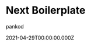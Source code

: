 ---
title: Next Boilerplate
github: https://github.com/pankod/next-boilerplate
demo: https://pankod.github.io/next-boilerplate/
license: MIT
author: pankod
author_link: ''
author_twitter: pankoddev
author_github: pankod
date: 2021-04-29T00:00:00.000Z
ssg:
  - Next
cms:
  - null
css:
  - Tailwind
archetype:
  - Boilerplate
services: null
hosting:
  - Netlify
  - Vercel
description: >-
  A well-structured production ready Next.js boilerplate with Typescript, Redux,
  Jest, Enzyme, Express.js, Sass, Css, EnvConfig, Fetch, Reverse Proxy, Bundle
  Analyzer and Built-in Project CLI.
stale: false
disabled: false
disabled_reason: null
draft: false
---